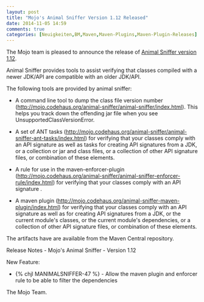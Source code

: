 ```yaml
---
layout: post
title: "Mojo's Animal Sniffer Version 1.12 Released"
date: 2014-11-05 14:59
comments: true
categories: [Neuigkeiten,BM,Maven,Maven-Plugins,Maven-Plugin-Releases]
---
```

The Mojo team is pleased to announce the release of 
[Animal Sniffer version 1.12](http://mojo.codehaus.org/animal-sniffer/).

Animal Sniffer provides tools to assist verifying that classes
compiled with a newer JDK/API are compatible with an older JDK/API.

The following tools are provided by animal sniffer:

* A command line tool to dump the class file version number
(http://mojo.codehaus.org/animal-sniffer/animal-sniffer/index.html).
This helps you track down the offending jar file when you see
UnsupportedClassVersionError.

* A set of ANT tasks
(http://mojo.codehaus.org/animal-sniffer/animal-sniffer-ant-tasks/index.html)
for verifying that your classes comply with an API signature as well
as tasks for creating API signatures from a JDK, or a collection or
jar and class files, or a collection of other API signature files, or
combination of these elements.

* A rule for use in the maven-enforcer-plugin
(http://mojo.codehaus.org/animal-sniffer/animal-sniffer-enforcer-rule/index.html)
for verifying that your classes comply with an API signature .

* A maven plugin
(http://mojo.codehaus.org/animal-sniffer-maven-plugin/index.html) for
verifying that your classes comply with an API signature as well as
for creating API signatures from a JDK, or the current module's
classes, or the current module's dependencies, or a collection of
other API signature files, or combination of these elements.

The artifacts have are available from the Maven Central repository.

Release Notes - Mojo's Animal Sniffer - Version 1.12

New Feature:

 * {% chjl MANIMALSNIFFER-47 %} - Allow the maven plugin and enforcer rule to be able to filter the dependencies

The Mojo Team.
